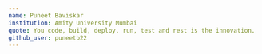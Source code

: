 ```yaml
---
name: Puneet Baviskar 
institution: Amity University Mumbai 
quote: You code, build, deploy, run, test and rest is the innovation.
github_user: puneetb22
---
```

